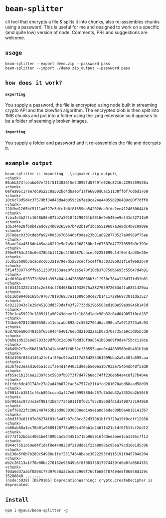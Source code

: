 # `beam-splitter`

cli tool that encrypts a file &amp; splits it into chunks, also re-assembles chunks using a password.
This is useful for me and designed to work on a specific (and quite low) version of node.
Comments, PRs and suggestions are welcome.

## `usage`

```
beam-splitter --export demo.zip --password pass
beam-splitter --import ./demo.zip_output --password pass
```

## `how does it work?`

#### `exporting`

You supply a password, the file is encrypted using node built in streaming crypto API and
 the blowfish algorithm. The encrypted blob is then split into 1MB chunks and put into a folder
  using the .png extension so it appears to be a folder of seemingly broken images.

#### `importing`

You supply a folder and password and it re-assembles the file and decrypts it.

## `example output`

```
beam-splitter :: importing  .\tagmaker.zip_output\
<chunk>  06abb373fceabd07ef21f5113836f5e2d095fd5749fe026c8216c2295359530a
<chunk>  0efea96c17ae7dd9522c8a502bc4dbae6f1afe6800d6ac51138ff6f76d6d1768
<chunk>  10c6c78d5d4c37579bf84d43da4b059c26fee8ca24e44059d298489c80f7dff8
<chunk>  128fbd1265bf5111ad527e3dfc1b6f8f659da542026ea9fdc2ee4124630644fb
<chunk>  1cba4e3b2ffc1648b86e873b7a5910f129043fb2016e9e548ee9ef41d32711b9
<chunk>  1d6344a28fb8b42edc824b09265967b492b19f3bc65519607a3e8dc4b8c0908e
<chunk>  267e8ec0339cdebfa924b0386706646bf9dee23b01a0928770527a0d969f75ae
<chunk>  26aae24a4318de4b5aa482f9e5e7a5e1968250bc1e67587d477270555b9c399e
<chunk>  296e9763c246c6e378b3b1f12bc4f50887bcacec9225f099c14f0ef4ad35e20e
<chunk>  353b52b80b3aca68cc053a1979e7d5270cecf5ceff93c03386031f1ef9682b79
<chunk>  3f14f38077dff9a51230f3153aae0fc1e5e70f10db378750b6695c55647d4b91
<chunk>  4cd6f04c023372d82d1a393404c4d426358066b3c1f950c784a126d37fd3fb61
<chunk>  5f034213232d145c2e384cf784688b11932675a882765972653d4fa0851429ba
<chunk>  6b116b994de165b79767781936837e11089db0ce27b141172866973011da3527
<chunk>  6c8222043c7e29d45280dd373daf43f27733d62966583ed160e59a09946b145d
<chunk>  720e1e459223c1805f11a90243dbeef1e1b83d1ade90b32c04d049057f0cd287
<chunk>  734bde078123650550ce11dbcabd892a2c5562704d6ac390ca7a9712773a0c93
<chunk>  83870bea06d481bbf65604c4b40176e3dd210d22a1b07d70a735ca9c3d05bcd8
<chunk>  93abe1db15a8e57933c9df00c2c0067bdd38f0a8541b63a69f9da475bcc119ce
<chunk>  94649b2f7ed5b818b74941abfd6ff0b32cf30555aaee0c44889560e8b481b1b0
<chunk>  984d196f043d145a2fefaf89bc92ea31f7d88d253361999bba2a8c38fa599caa
<chunk>  a63bfe23eaad16e5a1c51fae4d1494031d9e5b5e0ea1b7932e754b4db40f5ad8
<chunk>  afb5ac1b13cea22397cbc5930fb8773f7d477b8ec74ff230ebb4a4c8f27b404e
<chunk>  b1ffdc6dc491748c27a2ad40b872fac347577e21f4fcd201070abd68aad58d99
<chunk>  b70014cb3511cf6cb893ccab3af47e639995804e257c7b3db32a3352db2b50f0
<chunk>  bb790aac9734ca8f08142b847734b011f8f621f85c8560dfd1d14987271949b0
<chunk>  c2ef78822fc2082487463b2bd983030838ed149e1a0d36dec89b0a48181413b7
<chunk>  c8bd3f9e81f07e06274f83c54d7c87c88cc32d370b1bff3f20a19f0cdff12938
<chunk>  cb80ab80a1ec76b01a9689120778a999c4f0bb1d2463f421cfdf0751fcf2ddf2
<chunk>  d7772fb2bdac4061be4489bcac5d44515715b965916fddeeabee1ca1395c7f13
<chunk>  d944c75b1c69ed4f1daf8e4408238f219dda1f23a00986c95ea79cd16e1d5c06
<chunk>  da130e5f0b7b289c54988c1fef23174640bebc3022293fd115191f045704d204
<chunk>  db2c26113a1f70e00bc276162e93849b5f8f083f3817974439fd6e0fa0564351
<chunk>  f0da6dd7aabf0208c77d97658a22bc652969f76cfb684f87494e8f06848d129c
35286840 ........
(node:5028) [DEP0106] DeprecationWarning: crypto.createDecipher is deprecated.
```

## `install`
```
npm i @yaus/beam-splitter -g
```
